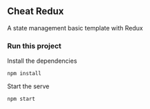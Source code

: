 ## Cheat Redux

A state management basic template with Redux

### Run this project
Install the dependencies

`npm install`


Start the serve

`npm start`